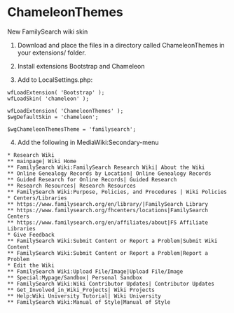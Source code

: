 # ChameleonThemes

New FamilySearch wiki skin


1) Download and place the files in a directory called ChameleonThemes in your extensions/ folder.

2) Install extensions Bootstrap and Chameleon

3) Add to LocalSettings.php:

```
wfLoadExtension( 'Bootstrap' );
wfLoadSkin( 'chameleon' );
 
wfLoadExtension( 'ChameleonThemes' );
$wgDefaultSkin = 'chameleon';

$wgChameleonThemesTheme = 'familysearch';
```


4) Add the following in MediaWiki:Secondary-menu

```
* Research Wiki
** mainpage| Wiki Home
** FamilySearch Wiki:FamilySearch Research Wiki| About the Wiki
** Online Genealogy Records by Location| Online Genealogy Records
** Guided Research for Online Records| Guided Research
** Research Resources| Research Resources
** FamilySearch Wiki:Purpose, Policies, and Procedures | Wiki Policies
* Centers/Libraries
** https://www.familysearch.org/en/library/|FamilySearch Library
** https://www.familysearch.org/fhcenters/locations|FamilySearch Centers
** https://www.familysearch.org/en/affiliates/about|FS Affiliate Libraries
* Give Feedback
** FamilySearch Wiki:Submit Content or Report a Problem|Submit Wiki Content
** FamilySearch Wiki:Submit Content or Report a Problem|Report a Problem
* Edit the Wiki
** FamilySearch Wiki:Upload File/Image|Upload File/Image
** Special:Mypage/Sandbox| Personal Sandbox
** FamilySearch Wiki:Wiki Contributor Updates| Contributor Updates
** Get_Involved_in_Wiki_Projects| Wiki Projects
** Help:Wiki University Tutorial| Wiki University
** FamilySearch Wiki:Manual of Style|Manual of Style
```
	
	
